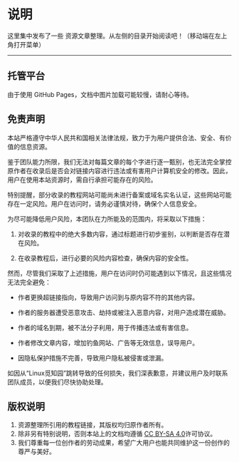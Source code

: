 # 说明

这里集中发布了一些 资源文章整理。从左侧的目录开始阅读吧！（移动端在左上角打开菜单）

---

## 托管平台
由于使用 GitHub Pages，文档中图片加载可能较慢，请耐心等待。

## 免责声明

本站严格遵守中华人民共和国相关法律法规，致力于为用户提供合法、安全、有价值的信息资源。

鉴于团队能力所限，我们无法对每篇文章的每个字进行逐一甄别，也无法完全掌控原作者在收录后是否会对链接内容进行违法或有害用户计算机安全的修改。因此，用户在使用本站资源时，需自行承担可能存在的风险。

特别提醒，部分收录的教程网站可能尚未进行备案或域名实名认证，这些网站可能存在一定风险。用户在访问时，请务必谨慎对待，确保个人信息安全。

为尽可能降低用户风险，本团队在力所能及的范围内，将采取以下措施：

  1. 对收录的教程中的绝大多数内容，通过标题进行初步鉴别，以判断是否存在潜在风险。

  2. 在收录教程后，进行必要的风险内容检查，确保内容的安全性。

然而，尽管我们采取了上述措施，用户在访问时仍可能遇到以下情况，且这些情况无法完全避免：

  + 作者更换超链接指向，导致用户访问到与原内容不符的其他内容。

  + 作者的服务器遭受恶意攻击、劫持或被注入恶意内容，对用户造成潜在威胁。

  + 作者的域名到期，被不法分子利用，用于传播违法或有害信息。

  + 作者修改文章内容，增加钓鱼网站、广告等无效信息，误导用户。

  + 因隐私保护措施不完善，导致用户隐私被侵害或泄漏。

如因从“Linux觅知园”跳转导致的任何损失，我们深表歉意，并建议用户及时联系团队成员，以便我们尽快协助处理。

## 版权说明
1. 资源整理所引用的教程链接，其版权均归原作者所有。
2. 除非另有特别说明，否则本站上的文档均遵循 [CC BY-SA 4.0](https://creativecommons.org/licenses/by-sa/4.0/deed)许可协议。
3. 我们尊重每一位创作者的劳动成果，希望广大用户也能共同维护这一份创作的尊严与美好。
